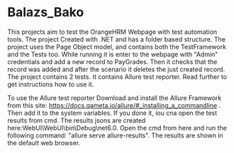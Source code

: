 # Balazs_Bako



This projects aim to test the OrangeHRM Webpage with test automation tools. The project Created with .NET and has a folder based structure. The project uses the Page Object model, and contains both the TestFramework and the Tests too. While running it is enter to the webpage with "Admin" credentials and add a new record to PayGrades. Then it checks that the record was added and after the scenario it deletes the just created record. The project contains 2 tests. It contains Allure test reporter. Read further to get instructions how to use it. 

To use the Allure test reporter Download and install the Allure Framework from this site: https://docs.qameta.io/allure/#_installing_a_commandline . Then add it to the system variables. If you done it, íou cna open the test results from cmd. The results jsons are created here:WebUI\WebUI\bin\Debug\net6.0. Open the cmd from here and run the following command: "allure serve allure-results". The results are shown in the default web browser.

